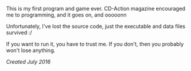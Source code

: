 This is my first program and game ever. CD-Action magazine encouraged me to programming, and it goes on, and ooooonn

Unfortunately, I've lost the source code, just the executable and data files survived :/

If you want to run it, you have to trust me.
If you don't, then you probably won't lose anything.

*Created July 2016*